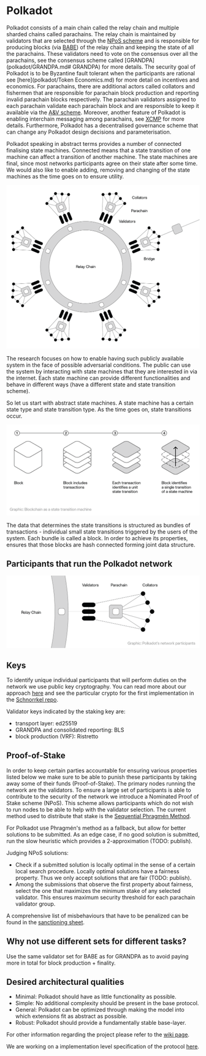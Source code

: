 # Polkadot

Polkadot consists of a main chain called the relay chain and multiple sharded chains called parachains. The relay chain is maintained by validators that are selected through the [NPoS scheme](docs/polkadot/NPoS/) and is responsible for producing blocks (via [BABE](polkadot/BABE)) of the relay chain and keeping the state of all the parachains.
These validators need to vote on the consensus over all the parachains, see the consensus scheme called [GRANDPA](polkadot/GRANDPA.md# GRANDPA) for more details.
The security goal of Polkadot is to be Byzantine fault tolerant when the participants are rational see [here](polkadot/Token Economics.md) for more detail on incentives and economics.
For parachains, there are additional actors called collators and fishermen that are responsible for parachain block production  and reporting invalid parachain blocks respectively.
The parachain validators assigned to each parachain validate each parachain block and are responsible to keep it available via the [A&V scheme](polkadot/Availability_and_Validity.md). Moreover, another feature of Polkadot is enabling interchain messaging among parachains, see [XCMP](polkadot/XCMP.md) for more details.
Furthermore, Polkadot has a decentralised governance scheme that can change any Polkadot design decisions and parameterisation.


Polkadot speaking in abstract terms provides a number of connected finalising state machines. Connected means that a state transition of one machine can affect a transition of another machine. The state machines are final, since most networks participants agree on their state after some time. We would also like to enable adding, removing and changing of the state machines as the time goes on to ensure utility.

![Figure 1 - Data structures and participants](images/whole.png)


The research focuses on how to enable having such publicly available system in the face of possible adversarial conditions. The public can use the system by interacting with state machines that they are interested in via the internet. Each state machine can provide different functionalities and behave in different ways (have a different state and state transition scheme).

So let us start with abstract state machines. A state machine has a certain state type and state transition type. As the time goes on, state transitions occur.

![Figure 2 - Block to transition](images/block_to_transition.png)


The data that determines the state transitions is structured as bundles of transactions - individual small state transitions triggered by the users of the system. Each bundle is called a block. In order to achieve its properties, ensures that those blocks are hash connected forming joint data structure.

## Participants that run the Polkadot network 

![Figure 3 - Data structure](images/data_structure.png)


## Keys

To identify unique individual participants that will perform duties on the network we use public key cryptography. You can read more about our approach [here](https://research.web3.foundation/en/latest/polkadot/keys/) and see the particular crypto for the first implementation in the [Schnorrkel repo](https://github.com/w3f/schnorrkel).

Validator keys indicated by the staking key are:
 - transport layer: ed25519
 - GRANDPA and consolidated reporting: BLS
 - block production (VRF): Ristretto

## Proof-of-Stake

In order to keep certain parties accountable for ensuring various properties listed below we make sure to be able to punish these participants by taking away some of their funds (Proof-of-Stake). The primary nodes running the network are the validators. To ensure a large set of participants is able to contribute to the security of the network we introduce a Nominated Proof of Stake scheme (NPoS). This scheme allows participants which do not wish to run nodes to be able to help with the validator selection. The current method used to distribute that stake is the [Sequential Phragmén Method](NPoS/index.md).

For Polkadot use Phragmén's method as a fallback, but allow for better solutions to be submitted. As an edge case, if no good solution is submitted, run the slow heuristic which provides a 2-approximation (TODO: publish).

Judging NPoS solutions:

- Check if a submitted solution is locally optimal in the sense of a certain local search procedure. Locally optimal solutions have a fairness property. Thus we only accept solutions that are fair (TODO: publish).
- Among the submissions that observe the first property about fairness, select the one that maximizes the minimum stake of any selected validator. This ensures maximum security threshold for each parachain validator group.

A comprehensive list of misbehaviours that have to be penalized can be found in the [sanctioning sheet](https://docs.google.com/spreadsheets/d/1HSCiAf9pyxUSwojGQzg_pestlS_8yupCOTGnIGSvp9Q/edit?usp=sharing).

## Why not use different sets for different tasks?

Use the same validator set for BABE as for GRANDPA as to avoid paying more in total for block production + finality.


## Desired architectural qualities

* Minimal: Polkadot should have as little functionality as possible.
* Simple: No additional complexity should be present in the base protocol.
* General: Polkadot can be optimized through making the model into which extensions fit as abstract as possible.
* Robust: Polkadot should provide a fundamentally stable base-layer.


For other information regarding the project please refer to the [wiki page](https://wiki.polkadot.network). 

We are working on a implementation level specification of the protocol [here](https://github.com/w3f/polkadot-re-spec).
